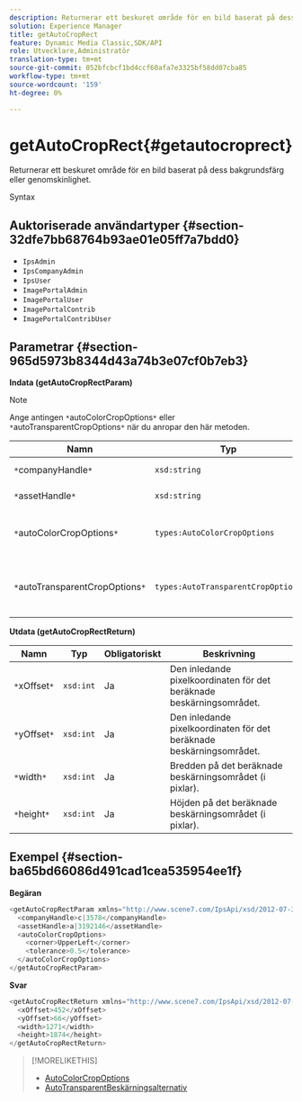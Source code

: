 ```yaml
---
description: Returnerar ett beskuret område för en bild baserat på dess bakgrundsfärg eller genomskinlighet.
solution: Experience Manager
title: getAutoCropRect
feature: Dynamic Media Classic,SDK/API
role: Utvecklare,Administratör
translation-type: tm+mt
source-git-commit: 052bfcbcf1bd4ccf60afa7e3325bf58dd07cba85
workflow-type: tm+mt
source-wordcount: '159'
ht-degree: 0%

---
```



# getAutoCropRect{#getautocroprect}

Returnerar ett beskuret område för en bild baserat på dess bakgrundsfärg eller genomskinlighet.

Syntax

## Auktoriserade användartyper {#section-32dfe7bb68764b93ae01e05ff7a7bdd0}

* `IpsAdmin`
* `IpsCompanyAdmin`
* `IpsUser`
* `ImagePortalAdmin`
* `ImagePortalUser`
* `ImagePortalContrib`
* `ImagePortalContribUser`

## Parametrar {#section-965d5973b8344d43a74b3e07cf0b7eb3}

**Indata (getAutoCropRectParam)**

>[!NOTE]
>
>Ange antingen `*`autoColorCropOptions`*` eller `*`autoTransparentCropOptions`*` när du anropar den här metoden.

| Namn | Typ | Obligatoriskt | Beskrivning |
|---|---|---|---|
| `*`companyHandle`*` | `xsd:string` | Ja | Handtaget till företaget med den resurs du vill arbeta med. |
| `*`assetHandle`*` | `xsd:string` | Ja | Referensen till resursen som du vill arbeta med. |
| `*`autoColorCropOptions`*` | `types:AutoColorCropOptions` | Nej | Beräkna beskärningsrektangeln baserat på färg. Se [AutoColorCropOptions](../../../types/c-data-types/r-auto-color-crop-options.md#reference-976c3a1f8e47473cae016a4e9e09e4a6). |
| `*`autoTransparentCropOptions`*` | `types:AutoTransparentCropOptions` | Nej | Beräkna beskärningsrektangeln baserat på genomskinlighet. Se [AutoTransparentCropOptions](../../../types/c-data-types/r-auto-transparent-crop-options.md#reference-f4460b3bdf814f4c85e4f097ea4e6e2b). |

**Utdata (getAutoCropRectReturn)**

| Namn | Typ | Obligatoriskt | Beskrivning |
|---|---|---|---|
| `*`xOffset`*` | `xsd:int` | Ja | Den inledande pixelkoordinaten för det beräknade beskärningsområdet. |
| `*`yOffset`*` | `xsd:int` | Ja | Den inledande pixelkoordinaten för det beräknade beskärningsområdet. |
| `*`width`*` | `xsd:int` | Ja | Bredden på det beräknade beskärningsområdet (i pixlar). |
| `*`height`*` | `xsd:int` | Ja | Höjden på det beräknade beskärningsområdet (i pixlar). |

## Exempel {#section-ba65bd66086d491cad1cea535954ee1f}

**Begäran**

```java
<getAutoCropRectParam xmlns="http://www.scene7.com/IpsApi/xsd/2012-07-31-beta">
  <companyHandle>c|3578</companyHandle>
  <assetHandle>a|3192146</assetHandle>
  <autoColorCropOptions>
    <corner>UpperLeft</corner>
    <tolerance>0.5</tolerance>
  </autoColorCropOptions>
</getAutoCropRectParam>
```

**Svar**

```java
<getAutoCropRectReturn xmlns="http://www.scene7.com/IpsApi/xsd/2012-07-31-beta">
  <xOffset>452</xOffset>
  <yOffset>66</yOffset>
  <width>1271</width>
  <height>1874</height>
</getAutoCropRectReturn>
```

>[!MORELIKETHIS]
>
>* [AutoColorCropOptions](../../../types/c-data-types/r-auto-color-crop-options.md#reference-976c3a1f8e47473cae016a4e9e09e4a6)
>* [AutoTransparentBeskärningsalternativ](../../../types/c-data-types/r-auto-transparent-crop-options.md#reference-f4460b3bdf814f4c85e4f097ea4e6e2b)

